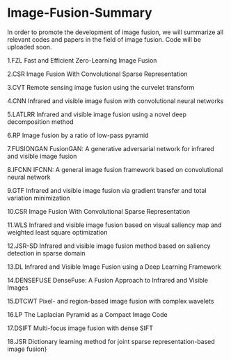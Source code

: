 # Image-Fusion-Summary
In order to promote the development of image fusion, we will summarize all relevant codes and papers in the field of image fusion. Code will be uploaded soon.
  
1.FZL         Fast and Efficient Zero-Learning Image Fusion

2.CSR         Image Fusion With Convolutional Sparse Representation

3.CVT         Remote sensing image fusion using the curvelet transform

4.CNN         Infrared and visible image fusion with convolutional neural networks

5.LATLRR      Infrared and visible image fusion using a novel deep decomposition method

6.RP          Image fusion by a ratio of low-pass pyramid

7.FUSIONGAN   FusionGAN: A generative adversarial network for infrared and visible image fusion

8.IFCNN       IFCNN: A general image fusion framework based on convolutional neural network

9.GTF         Infrared and visible image fusion via gradient transfer and total variation minimization

10.CSR        Image Fusion With Convolutional Sparse Representation

11.WLS        Infrared and visible image fusion based on visual saliency map and weighted least square optimization

12.JSR-SD     Infrared and visible image fusion method based on saliency detection in sparse domain

13.DL         Infrared and Visible Image Fusion using a Deep Learning Framework

14.DENSEFUSE  DenseFuse: A Fusion Approach to Infrared and Visible Images

15.DTCWT      Pixel- and region-based image fusion with complex wavelets

16.LP         The Laplacian Pyramid as a Compact Image Code

17.DSIFT      Multi-focus image fusion with dense SIFT

18.JSR        Dictionary learning method for joint sparse representation-based image fusion}


